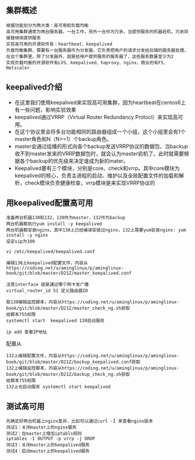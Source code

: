 ## 集群概述

```
根据功能划分为两大类：高可用和负载均衡
高可用集群通常为两台服务器，一台工作，另外一台作为冗余，当提供服务的机器宕机，冗余将接替继续提供服务
实现高可用的开源软件有：heartbeat、keepalived
负载均衡集群，需要有一台服务器作为分发器，它负责把用户的请求分发给后端的服务器处理，在这个集群里，除了分发器外，就是给用户提供服务的服务器了，这些服务数量至少为2
实现负载均衡的开源软件有LVS、keepalived、haproxy、nginx，商业的有F5、Netscaler 
```

## keepalived介绍

* 在这里我们使用keepalived来实现高可用集群，因为heartbeat在centos6上有一些问题，影响实验效果
* keepalived通过VRRP（Virtual Router Redundancy Protocl）来实现高可用。
* 在这个协议里会将多台功能相同的路由器组成一个小组，这个小组里会有1个master角色和N（N>=1）个backup角色。
* master会通过组播的形式向各个backup发送VRRP协议的数据包，当backup收不到master发来的VRRP数据包时，就会认为master宕机了。此时就需要根据各个backup的优先级来决定谁成为新的mater。
* Keepalived要有三个模块，分别是core、check和vrrp。其中core模块为keepalived的核心，负责主进程的启动、维护以及全局配置文件的加载和解析，check模块负责健康检查，vrrp模块是来实现VRRP协议的


## 用keepalived配置高可用

```
准备两台机器130和132，130作为master，132作为backup
两台机器都执行yum install -y keepalived
两台机器都安装nginx，其中130上已经编译安装过nginx，132上需要yum安装nginx: yum install -y nginx
设定vip为100

vi /etc/keepalived/keepalived.conf

编辑130上keepalived配置文件，内容从https://coding.net/u/aminglinux/p/aminglinux-book/git/blob/master/D21Z/master_keepalived.conf

注意interface 就是通过哪个网卡发广播
virtual_router_id 51 定义路由器ID

取130编辑监控脚本，内容从https://coding.net/u/aminglinux/p/aminglinux-book/git/blob/master/D21Z/master_check_ng.sh获取
给脚本755权限
systemctl start  keepalived 130启动服务

ip add 查看IP地址
```

配置从
```
132上编辑配置文件，内容从https://coding.net/u/aminglinux/p/aminglinux-book/git/blob/master/D21Z/backup_keepalived.conf获取
132上编辑监控脚本，内容从https://coding.net/u/aminglinux/p/aminglinux-book/git/blob/master/D21Z/backup_check_ng.sh获取
给脚本755权限
132上也启动服务 systemctl start keepalived
```

## 测试高可用

```
先确定好两台机器上nginx差异，比如可以通过curl -I 来查看nginx版本
测试1：关闭master上的nginx服务
测试2：在master上增加iptabls规则 
iptables -I OUTPUT -p vrrp -j DROP
测试3：关闭master上的keepalived服务
测试4：启动master上的keepalived服务
```



